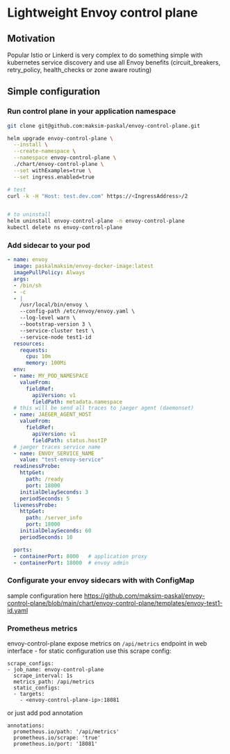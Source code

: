 # Lightweight Envoy control plane
## Motivation
Popular Istio or Linkerd is very complex to do something simple with kubernetes service discovery and use all Envoy benefits (circuit_breakers, retry_policy, health_checks or zone aware routing)

## Simple configuration
### Run control plane in your application namespace
```bash
git clone git@github.com:maksim-paskal/envoy-control-plane.git

helm upgrade envoy-control-plane \
  --install \
  --create-namespace \
  --namespace envoy-control-plane \
  ./chart/envoy-control-plane \
  --set withExamples=true \
  --set ingress.enabled=true

# test
curl -k -H "Host: test.dev.com" https://<IngressAddress>/2


# to uninstall
helm uninstall envoy-control-plane -n envoy-control-plane
kubectl delete ns envoy-control-plane
```

### Add sidecar to your pod
```yaml
- name: envoy
  image: paskalmaksim/envoy-docker-image:latest
  imagePullPolicy: Always
  args:
  - /bin/sh
  - -c
  - |
    /usr/local/bin/envoy \
    --config-path /etc/envoy/envoy.yaml \
    --log-level warn \
    --bootstrap-version 3 \
    --service-cluster test \
    --service-node test1-id
  resources:
    requests:
      cpu: 10m
      memory: 100Mi
  env:
  - name: MY_POD_NAMESPACE
    valueFrom:
      fieldRef:
        apiVersion: v1
        fieldPath: metadata.namespace
  # this will be send all traces to jaeger agent (daemonset)
  - name: JAEGER_AGENT_HOST
    valueFrom:
      fieldRef:
        apiVersion: v1
        fieldPath: status.hostIP
  # jaeger traces service name
  - name: ENVOY_SERVICE_NAME
    value: "test-envoy-service"
  readinessProbe:
    httpGet:
      path: /ready
      port: 18000
    initialDelaySeconds: 3
    periodSeconds: 5
  livenessProbe:
    httpGet:
      path: /server_info
      port: 18000
    initialDelaySeconds: 60
    periodSeconds: 10

  ports:
  - containerPort: 8000   # application proxy
  - containerPort: 18000  # envoy admin
```
### Configurate your envoy sidecars with with ConfigMap
sample configuration here https://github.com/maksim-paskal/envoy-control-plane/blob/main/chart/envoy-control-plane/templates/envoy-test1-id.yaml

### Prometheus metrics
envoy-control-plane expose metrics on `/api/metrics` endpoint in web interface - for static configuration use this scrape config:
```
scrape_configs:
- job_name: envoy-control-plane
  scrape_interval: 1s
  metrics_path: /api/metrics
  static_configs:
  - targets:
    - <envoy-control-plane-ip>:18081
```
or just add pod annotation
```
annotations:
  prometheus.io/path: '/api/metrics'
  prometheus.io/scrape: 'true'
  prometheus.io/port: '18081'
```
